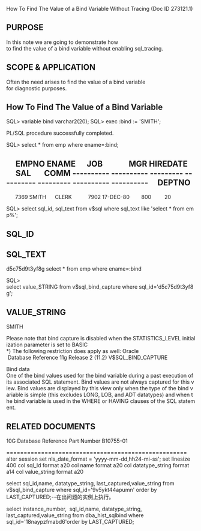 How To Find The Value of a Bind Variable Without Tracing (Doc ID 273121.1)


PURPOSE
-------
 In this note we are going to demonstrate how
 to find the value of a bind variable without enabling
 sql_tracing.


 SCOPE & APPLICATION
 -------------------
 Often the need arises to find the value of a bind variable
 for diagnostic purposes.

 How To Find The Value of a Bind Variable
 ----------------------------------------
 SQL> variable bind varchar2(20);
 SQL> exec :bind := 'SMITH';

 PL/SQL procedure successfully completed.

 SQL> select * from emp where ename=:bind;

      EMPNO ENAME      JOB              MGR HIREDATE         SAL       COMM
 ---------- ---------- --------- ---------- --------- ---------- ----------
     DEPTNO
 ----------
       7369 SMITH      CLERK           7902 17-DEC-80        800
         20


 SQL> select sql_id, sql_text from v$sql where sql_text like 'select * from emp%';

 SQL_ID
 -------------
 SQL_TEXT
 --------------------------------------------------------------------------------
 d5c75d9t3yf8g
 select * from emp where ename=:bind


 SQL>  select value_STRING from v$sql_bind_capture where sql_id='d5c75d9t3yf8g';

 VALUE_STRING
 --------------------------------------------------------------------------------
 SMITH

 Please note that bind capture is disabled when the STATISTICS_LEVEL initialization parameter is set to BASIC
 *) The following restriction does apply as well:
 Oracle  Database Reference 11g Release 2 (11.2)
 V$SQL_BIND_CAPTURE

 Bind data
 One of the bind values used for the bind variable during a past execution of its associated SQL statement. Bind values are not always captured for this view. Bind values are displayed by this view only when the type of the bind variable is simple (this excludes LONG, LOB, and ADT datatypes) and when the bind variable is used in the WHERE or HAVING clauses of the SQL statement.


 RELATED DOCUMENTS
 -----------------
 10G Database Reference Part Number B10755-01




====================================================
alter session set nls_date_format = 'yyyy-mm-dd,hh24-mi-ss';
set linesize 400
col sql_Id format a20
col name format a20
col datatype_string format a14
col value_string format a20

select sql_id,name, datatype_string, last_captured,value_string from v$sql_bind_capture where sql_id='9v5ykt44apumn' order by LAST_CAPTURED;--在出问题的实例上执行。

select instance_number,  sql_id,name, datatype_string, last_captured,value_string from dba_hist_sqlbind where sql_id='18naypzfmabd6'order by LAST_CAPTURED;



